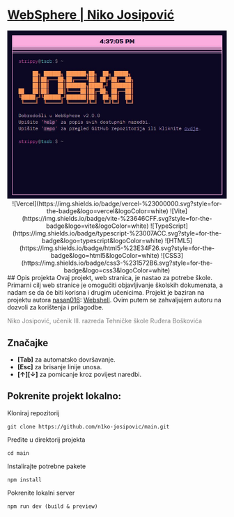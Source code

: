 # [WebSphere | Niko Josipović](https://joska.vercel.app/)

<div align="center">
  <img alt="banner" src="https://github.com/n1ko-josipovic/main/blob/main/res/banner.png">
</div>
<div align="center">
![Vercel](https://img.shields.io/badge/vercel-%23000000.svg?style=for-the-badge&logo=vercel&logoColor=white)
![Vite](https://img.shields.io/badge/vite-%23646CFF.svg?style=for-the-badge&logo=vite&logoColor=white)
![TypeScript](https://img.shields.io/badge/typescript-%23007ACC.svg?style=for-the-badge&logo=typescript&logoColor=white)
![HTML5](https://img.shields.io/badge/html5-%23E34F26.svg?style=for-the-badge&logo=html5&logoColor=white)
![CSS3](https://img.shields.io/badge/css3-%231572B6.svg?style=for-the-badge&logo=css3&logoColor=white)
</div>
## Opis projekta
  Ovaj projekt, web stranica, je nastao za potrebe škole. Primarni cilj web stranice je omogućiti objavljivanje školskih dokumenata, a nadam se da će biti korisna i drugim učenicima.
Projekt je baziran na projektu autora <a href="https://github.com/nasan016">nasan016</a>: <a href="https://github.com/nasan016/webshell">Webshell</a>.
Ovim putem se zahvaljujem autoru na dozvoli za korištenja i prilagodbe.

<span style="color:grey">Niko Josipović, učenik III. razreda Tehničke škole Ruđera Boškovića</span>

## Značajke
* **[Tab]** za automatsko dovršavanje.
* **[Esc]** za brisanje linije unosa.
* **[↑][↓]** za pomicanje kroz povijest naredbi.

## Pokrenite projekt lokalno:
Kloniraj repozitorij
```shell
git clone https://github.com/n1ko-josipovic/main.git
```
Pređite u direktorij projekta
```shell
cd main
```
Instalirajte potrebne pakete
```shell
npm install
```
Pokrenite lokalni server
```shell
npm run dev (build & preview)
```
